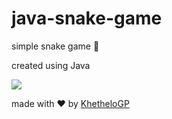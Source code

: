 # java-snake-game

simple snake game 🐍

created using Java

![](https://i.ibb.co/d7bYvSB/java-snake.png)

made with :heart: by [KhetheloGP](https://github.com/khethelogp)
